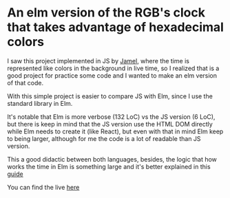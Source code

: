 # An elm version of the RGB's clock that takes advantage of hexadecimal colors
I saw this project implemented in JS by [Jamel](https://github.com/JamelHammoud/hextime), where the time is represented like colors in the background in live time, so I realized that is a good project for practice some code and I wanted to make an elm version of that code.

With this simple project is easier to compare JS with Elm, since I use the standard library in Elm.

It's notable that Elm is more verbose (132 LoC) vs the JS version (6 LoC), but there is keep in mind that the JS version use the HTML DOM directly while Elm needs to create it (like React), but even with that in mind Elm keep to being larger, although for me the code is a lot of readable than JS version.

This a good didactic between both languages, besides, the logic that how works the time in Elm is something large and it's better explained in this [guide](https://guide.elm-lang.org/effects/time.html)

You can find the live [here](https://it6c65.github.io/hextime-elm/)
